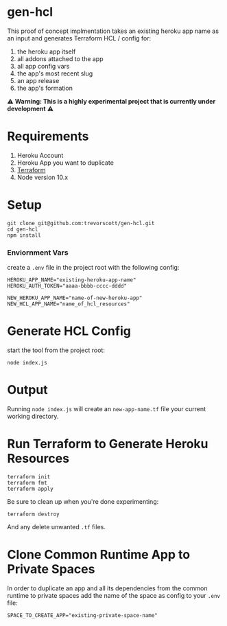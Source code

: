 # gen-hcl

This proof of concept implmentation takes an existing heroku app name as an input and generates Terraform HCL / config for:

1. the heroku app itself
1. all addons attached to the app
1. all app config vars 
1. the app's most recent slug
1. an app release
1. the app's formation

⚠️ **Warning: This is a highly experimental project that is currently under development** ⚠️

# Requirements

1. Heroku Account
1. Heroku App you want to duplicate
1. [Terraform](https://www.terraform.io/downloads.html)
1. Node version 10.x

# Setup

```
git clone git@github.com:trevorscott/gen-hcl.git
cd gen-hcl
npm install
```

### Enviornment Vars

create a `.env` file in the project root with the following config:

```
HEROKU_APP_NAME="existing-heroku-app-name"
HEROKU_AUTH_TOKEN="aaaa-bbbb-cccc-dddd"

NEW_HEROKU_APP_NAME="name-of-new-heroku-app"
NEW_HCL_APP_NAME="name_of_hcl_resources"
```

# Generate HCL Config

start the tool from the project root:

```
node index.js
```

# Output

Running `node index.js` will create an `new-app-name.tf` file your current working directory. 

# Run Terraform to Generate Heroku Resources

```
terraform init
terraform fmt
terraform apply
```

Be sure to clean up when you're done experimenting:

```
terraform destroy
```

And any delete unwanted `.tf` files.

# Clone Common Runtime App to Private Spaces

In order to duplicate an app and all its dependencies from the common runtime to private spaces add the name of the space as config to your `.env` file:

```
SPACE_TO_CREATE_APP="existing-private-space-name"
```

